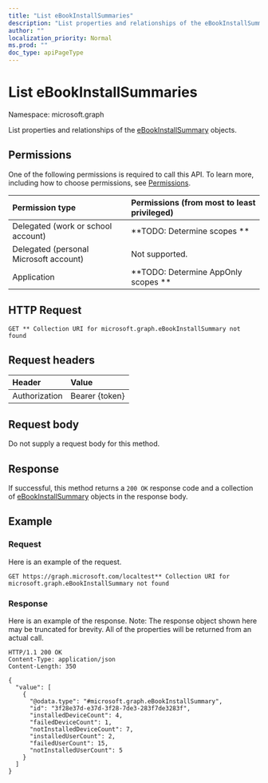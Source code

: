 ```yaml
---
title: "List eBookInstallSummaries"
description: "List properties and relationships of the eBookInstallSummary objects."
author: ""
localization_priority: Normal
ms.prod: ""
doc_type: apiPageType
---
```


# List eBookInstallSummaries

Namespace: microsoft.graph

List properties and relationships of the [eBookInstallSummary](../resources/ebookinstallsummary.md) objects.

## Permissions
One of the following permissions is required to call this API. To learn more, including how to choose permissions, see [Permissions](/concepts/permissions-reference.md).

|Permission type|Permissions (from most to least privileged)|
|:---|:---|
|Delegated (work or school account)|**TODO: Determine scopes **|
|Delegated (personal Microsoft account)|Not supported.|
|Application|**TODO: Determine AppOnly scopes **|

## HTTP Request
<!-- {
  "blockType": "ignored"
}
-->
``` http
GET ** Collection URI for microsoft.graph.eBookInstallSummary not found
```

## Request headers
|Header|Value|
|:---|:---|
|Authorization|Bearer {token}|

## Request body
Do not supply a request body for this method.

## Response
If successful, this method returns a `200 OK` response code and a collection of [eBookInstallSummary](../resources/ebookinstallsummary.md) objects in the response body.

## Example

### Request
Here is an example of the request.
<!-- {
  "blockType": "request",
  "name": "get_ebookinstallsummary"
}
-->
``` http
GET https://graph.microsoft.com/localtest** Collection URI for microsoft.graph.eBookInstallSummary not found
```

### Response
Here is an example of the response. Note: The response object shown here may be truncated for brevity. All of the properties will be returned from an actual call.
<!-- {
  "blockType": "response",
  "truncated": true,
  "@odata.type": "collection(microsoft.graph.ebookinstallsummary)"
}
-->
``` http
HTTP/1.1 200 OK
Content-Type: application/json
Content-Length: 350

{
  "value": [
    {
      "@odata.type": "#microsoft.graph.eBookInstallSummary",
      "id": "3f28e37d-e37d-3f28-7de3-283f7de3283f",
      "installedDeviceCount": 4,
      "failedDeviceCount": 1,
      "notInstalledDeviceCount": 7,
      "installedUserCount": 2,
      "failedUserCount": 15,
      "notInstalledUserCount": 5
    }
  ]
}
```

